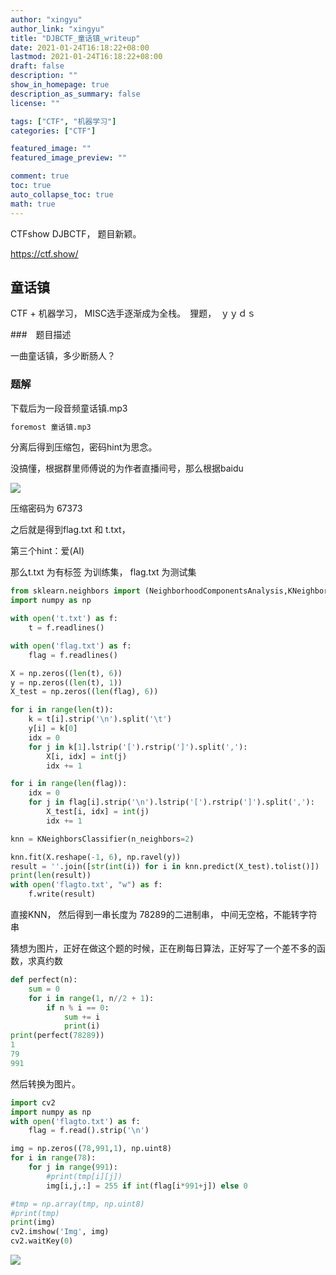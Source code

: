 ```yaml
---
author: "xingyu"
author_link: "xingyu"
title: "DJBCTF_童话镇_writeup"
date: 2021-01-24T16:18:22+08:00
lastmod: 2021-01-24T16:18:22+08:00
draft: false
description: ""
show_in_homepage: true
description_as_summary: false
license: ""

tags: ["CTF", "机器学习"]
categories: ["CTF"]

featured_image: ""
featured_image_preview: ""

comment: true
toc: true
auto_collapse_toc: true
math: true
---
```


CTFshow  DJBCTF， 题目新颖。 

https://ctf.show/

<!--more-->

## 童话镇

CTF + 机器学习，  MISC选手逐渐成为全栈。　狸题，　ｙｙｄｓ

###　题目描述

一曲童话镇，多少断肠人？

### 题解

下载后为一段音频童话镇.mp3

```sh
foremost 童话镇.mp3
```

分离后得到压缩包，密码hint为思念。

没搞懂，根据群里师傅说的为作者直播间号，那么根据baidu

![](https://blog-1254266736.cos.ap-nanjing.myqcloud.com/img/20210124163234.png)

压缩密码为 67373

之后就是得到flag.txt 和 t.txt，

第三个hint：爱(AI)

那么t.txt 为有标签 为训练集， flag.txt 为测试集

```python
from sklearn.neighbors import (NeighborhoodComponentsAnalysis,KNeighborsClassifier)
import numpy as np

with open('t.txt') as f:
    t = f.readlines()

with open('flag.txt') as f:
    flag = f.readlines()

X = np.zeros((len(t), 6))
y = np.zeros((len(t), 1))
X_test = np.zeros((len(flag), 6))

for i in range(len(t)):
    k = t[i].strip('\n').split('\t')
    y[i] = k[0]
    idx = 0
    for j in k[1].lstrip('[').rstrip(']').split(','):
        X[i, idx] = int(j)
        idx += 1

for i in range(len(flag)):
    idx = 0
    for j in flag[i].strip('\n').lstrip('[').rstrip(']').split(','):
        X_test[i, idx] = int(j)
        idx += 1

knn = KNeighborsClassifier(n_neighbors=2)

knn.fit(X.reshape(-1, 6), np.ravel(y))
result = ''.join([str(int(i)) for i in knn.predict(X_test).tolist()])
print(len(result))
with open('flagto.txt', "w") as f:
    f.write(result)
```



直接KNN， 然后得到一串长度为 78289的二进制串， 中间无空格，不能转字符串

猜想为图片，正好在做这个题的时候，正在刷每日算法，正好写了一个差不多的函数，求真约数

```python
def perfect(n):
    sum = 0
    for i in range(1, n//2 + 1):
        if n % i == 0:
            sum += i
            print(i)
print(perfect(78289))
1
79
991
```

然后转换为图片。

```python
import cv2
import numpy as np
with open('flagto.txt') as f:
    flag = f.read().strip('\n')

img = np.zeros((78,991,1), np.uint8)
for i in range(78):
    for j in range(991):
        #print(tmp[i][j])
        img[i,j,:] = 255 if int(flag[i*991+j]) else 0

#tmp = np.array(tmp, np.uint8)
#print(tmp)
print(img)
cv2.imshow('Img', img)
cv2.waitKey(0)
```

![](https://blog-1254266736.cos.ap-nanjing.myqcloud.com/img/20210124163912.png)

